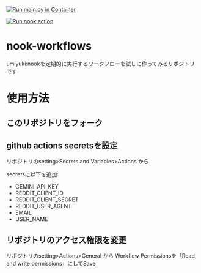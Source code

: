 [![Run main.py in Container](https://github.com/masahito-uwamichi/nook-workflows/actions/workflows/run-main.yml/badge.svg)](https://github.com/masahito-uwamichi/nook-workflows/actions/workflows/run-main.yml)

[![Run nook action](https://github.com/masahito-uwamichi/nook-workflows/actions/workflows/run-nook.yml/badge.svg)](https://github.com/masahito-uwamichi/nook-workflows/actions/workflows/run-nook.yml)

# nook-workflows
umiyuki:nookを定期的に実行するワークフローを試しに作ってみるリポジトリです

# 使用方法

## このリポジトリをフォーク

## github actions secretsを設定

リポジトリのsetting>Secrets and Variables>Actions から

secretsに以下を追加:
- GEMINI_API_KEY
- REDDIT_CLIENT_ID
- REDDIT_CLIENT_SECRET
- REDDIT_USER_AGENT
- EMAIL
- USER_NAME

## リポジトリのアクセス権限を変更

リポジトリのsetting>Actions>General から
Workflow Permissionsを「Read and write permissions」にしてSave


